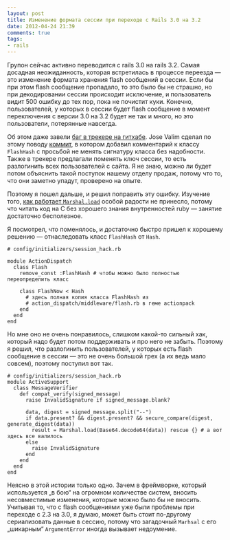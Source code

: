 ```yaml
---
layout: post
title: Изменение формата сессии при переходе с Rails 3.0 на 3.2
date: 2012-04-24 21:39
comments: true
tags:
- rails
---
```


Групон сейчас активно переводится с rails 3.0 на rails 3.2. Самая досадная неожиданность, которая встретилась в процессе
переезда — это изменение формата хранения flash сообщений в сессии. Если бы при этом flash сообщение пропадало, то это
было бы не страшно, но при декодировании сессии происходит исключение, и пользователь видит 500 ошибку до тех пор, пока
не почистит куки. Конечно, пользователей, у которых в сессии будет flash сообщение в момент переключения с версии 3.0 на
3.2 будет не так и много, но это пользователи, потерянные навсегда.

<!-- more -->

Об этом даже завели [баг в трекере на гитхабе](https://gist.github.com/rails/rails/issues/2509). Jose Valim сделал по
этому поводу [коммит](https://gist.github.com/rails/rails/commit/4cdc31c53ade876175a1bce411d983cae530517f), в котором
добавил комментарий к классу `FlashHash` с просьбой не менять сигнатуру класса без надобности. Также в трекере
предлагали поменять ключ сессии, то есть разлогинить всех пользователей с сайта. Я не знаю, можно ли будет потом
объяснить такой поступок нашему отделу продаж, потому что то, что они заметно упадут, проверено на опыте.

Поэтому я пошел дальше, и решил поправить эту ошибку. 
Изучение того, [как работает `Marshal.load`](https://github.com/ruby/ruby/blob/ruby_1_8_7/marshal.c) особой радости не принесло, потому что читать
код на C без хорошего знания внутренностей ruby — занятие достаточно бесполезное.

Я посмотрел, что поменялось, и достаточно быстро пришел к хорошему решению — отнаследовать класс `FlashHash` от `Hash`.

```
# config/initializers/session_hack.rb

module ActionDispatch
  class Flash
    remove_const :FlashHash # чтобы можно было полностью переопределить класс

    class FlashNow < Hash
      # здесь полная копия класса FlashHash из
      # action_dispatch/middleware/flash.rb в геме actionpack
    end
  end
end

```

Но мне оно не очень понравилось, слишком какой-то сильный хак, который надо будет потом поддерживать и про него не
забыть. Поэтому я решил, что разлогинить пользователей, у которых
есть flash сообщение в сессии — это не очень большой грех (а их ведь мало совсем), поэтому поступил вот так.

```
# config/initializers/session_hack.rb
module ActiveSupport
  class MessageVerifier
    def compat_verify(signed_message)
      raise InvalidSignature if signed_message.blank?

      data, digest = signed_message.split("--")
      if data.present? && digest.present? && secure_compare(digest, generate_digest(data))
        result = Marshal.load(Base64.decode64(data)) rescue {} # а вот здесь все валилось
      else
        raise InvalidSignature
      end
    end
  end
end

```

Неясно в этой истории только одно. Зачем в фреймворке, который используется „в бою“ на огромном количестве систем, вносить
несовместимые изменения, которые можно было бы не вносить. Учитывая то, что с flash сообщениями уже были проблемы при
переходе с 2.3 на 3.0, я думаю, может быть стоит по-другому сериализовать данные в сессию, потому что загадочный `Marhsal`
с его „шикарным“ `ArgumentError` иногда вызывает недоумение.
